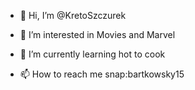 - 👋 Hi, I’m @KretoSzczurek
- 👀 I’m interested in Movies and Marvel
- 🌱 I’m currently learning hot to cook

- 📫 How to reach me snap:bartkowsky15

<!---
KretoSzczurek/KretoSzczurek is a ✨ special ✨ repository because its `README.md` (this file) appears on your GitHub profile.
You can click the Preview link to take a look at your changes.
--->
